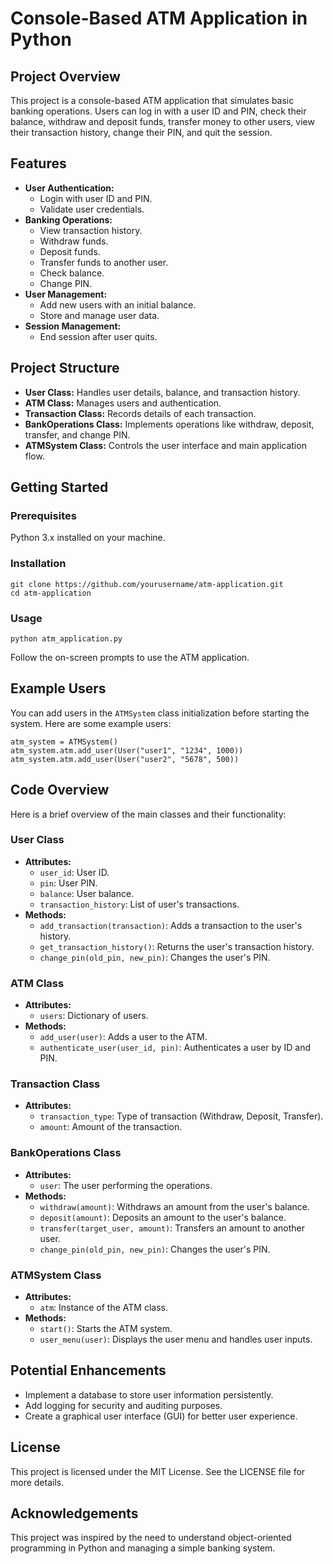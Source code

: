 <!DOCTYPE html>
<html lang="en">
<head>
    <meta charset="UTF-8">
    <meta name="viewport" content="width=device-width, initial-scale=1.0">
    
</head>
<body>
    <h1>Console-Based ATM Application in Python</h1>
	  <h2>Project Overview</h2>
    <p>This project is a console-based ATM application that simulates basic banking operations. Users can log in with a user ID and PIN, check their balance, withdraw and deposit funds, transfer money to other users, view their transaction history, change their PIN, and quit the session.</p>
<h2>Features</h2>
    <ul>
        <li><strong>User Authentication:</strong>
            <ul>
                <li>Login with user ID and PIN.</li>
                <li>Validate user credentials.</li>
            </ul>
        </li>
        <li><strong>Banking Operations:</strong>
            <ul>
                <li>View transaction history.</li>
                <li>Withdraw funds.</li>
                <li>Deposit funds.</li>
                <li>Transfer funds to another user.</li>
                <li>Check balance.</li>
                <li>Change PIN.</li>
            </ul>
        </li>
        <li><strong>User Management:</strong>
            <ul>
                <li>Add new users with an initial balance.</li>
                <li>Store and manage user data.</li>
            </ul>
        </li>
        <li><strong>Session Management:</strong>
            <ul>
                <li>End session after user quits.</li>
            </ul>
        </li>
    </ul>
<h2>Project Structure</h2>
    <ul>
        <li><strong>User Class:</strong> Handles user details, balance, and transaction history.</li>
        <li><strong>ATM Class:</strong> Manages users and authentication.</li>
        <li><strong>Transaction Class:</strong> Records details of each transaction.</li>
        <li><strong>BankOperations Class:</strong> Implements operations like withdraw, deposit, transfer, and change PIN.</li>
        <li><strong>ATMSystem Class:</strong> Controls the user interface and main application flow.</li>
    </ul>
<h2>Getting Started</h2>
    <h3>Prerequisites</h3>
    <p>Python 3.x installed on your machine.</p>
<h3>Installation</h3>
    <pre><code>git clone https://github.com/yourusername/atm-application.git
cd atm-application</code></pre>
<h3>Usage</h3>
    <pre><code>python atm_application.py</code></pre>
    <p>Follow the on-screen prompts to use the ATM application.</p>
<h2>Example Users</h2>
    <p>You can add users in the <code>ATMSystem</code> class initialization before starting the system. Here are some example users:</p>
    <pre><code>atm_system = ATMSystem()
atm_system.atm.add_user(User("user1", "1234", 1000))
atm_system.atm.add_user(User("user2", "5678", 500))</code></pre>
<h2>Code Overview</h2>
    <p>Here is a brief overview of the main classes and their functionality:</p>
<h3>User Class</h3>
    <ul>
        <li><strong>Attributes:</strong>
            <ul>
                <li><code>user_id</code>: User ID.</li>
                <li><code>pin</code>: User PIN.</li>
                <li><code>balance</code>: User balance.</li>
                <li><code>transaction_history</code>: List of user's transactions.</li>
            </ul>
        </li>
        <li><strong>Methods:</strong>
            <ul>
                <li><code>add_transaction(transaction)</code>: Adds a transaction to the user's history.</li>
                <li><code>get_transaction_history()</code>: Returns the user's transaction history.</li>
                <li><code>change_pin(old_pin, new_pin)</code>: Changes the user's PIN.</li>
            </ul>
        </li>
    </ul>
<h3>ATM Class</h3>
    <ul>
        <li><strong>Attributes:</strong>
            <ul>
                <li><code>users</code>: Dictionary of users.</li>
            </ul>
        </li>
        <li><strong>Methods:</strong>
            <ul>
                <li><code>add_user(user)</code>: Adds a user to the ATM.</li>
                <li><code>authenticate_user(user_id, pin)</code>: Authenticates a user by ID and PIN.</li>
            </ul>
        </li>
    </ul>
<h3>Transaction Class</h3>
    <ul>
        <li><strong>Attributes:</strong>
            <ul>
                <li><code>transaction_type</code>: Type of transaction (Withdraw, Deposit, Transfer).</li>
                <li><code>amount</code>: Amount of the transaction.</li>
            </ul>
        </li>
    </ul>
<h3>BankOperations Class</h3>
    <ul>
        <li><strong>Attributes:</strong>
            <ul>
                <li><code>user</code>: The user performing the operations.</li>
            </ul>
        </li>
        <li><strong>Methods:</strong>
            <ul>
                <li><code>withdraw(amount)</code>: Withdraws an amount from the user's balance.</li>
                <li><code>deposit(amount)</code>: Deposits an amount to the user's balance.</li>
                <li><code>transfer(target_user, amount)</code>: Transfers an amount to another user.</li>
                <li><code>change_pin(old_pin, new_pin)</code>: Changes the user's PIN.</li>
            </ul>
        </li>
    </ul>
<h3>ATMSystem Class</h3>
    <ul>
        <li><strong>Attributes:</strong>
            <ul>
                <li><code>atm</code>: Instance of the ATM class.</li>
            </ul>
        </li>
        <li><strong>Methods:</strong>
            <ul>
                <li><code>start()</code>: Starts the ATM system.</li>
                <li><code>user_menu(user)</code>: Displays the user menu and handles user inputs.</li>
            </ul>
        </li>
    </ul>
<h2>Potential Enhancements</h2>
    <ul>
        <li>Implement a database to store user information persistently.</li>
        <li>Add logging for security and auditing purposes.</li>
        <li>Create a graphical user interface (GUI) for better user experience.</li>
    </ul>
<h2>License</h2>
    <p>This project is licensed under the MIT License. See the LICENSE file for more details.</p>
<h2>Acknowledgements</h2>
    <p>This project was inspired by the need to understand object-oriented programming in Python and managing a simple banking system.</p>
</body>
</html>
